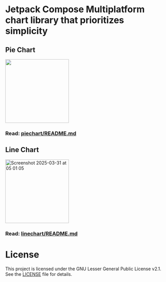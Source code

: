 # Jetpack Compose Multiplatform chart library that prioritizes simplicity

## Pie Chart
<img src="https://github.com/user-attachments/assets/a5dcc0b5-753c-4dc9-ae87-c99cd38b661e" width="200">

### Read: [piechart/README.md](piechart/README.md)

## Line Chart
<img height="200" alt="Screenshot 2025-03-31 at 05 01 05" src="https://github.com/user-attachments/assets/cc101b2a-1339-48cb-bd69-fad4119ced71" />

### Read: [linechart/README.md](linechart/README.md)


# License
This project is licensed under the GNU Lesser General Public License v2.1.
See the [LICENSE](./LICENSE) file for details.
